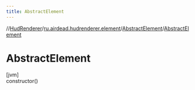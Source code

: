 ```yaml
---
title: AbstractElement
---
```

//[HudRenderer](../../../index.html)/[ru.airdead.hudrenderer.element](../index.html)/[AbstractElement](index.html)/[AbstractElement](-abstract-element.html)



# AbstractElement



[jvm]\
constructor()




